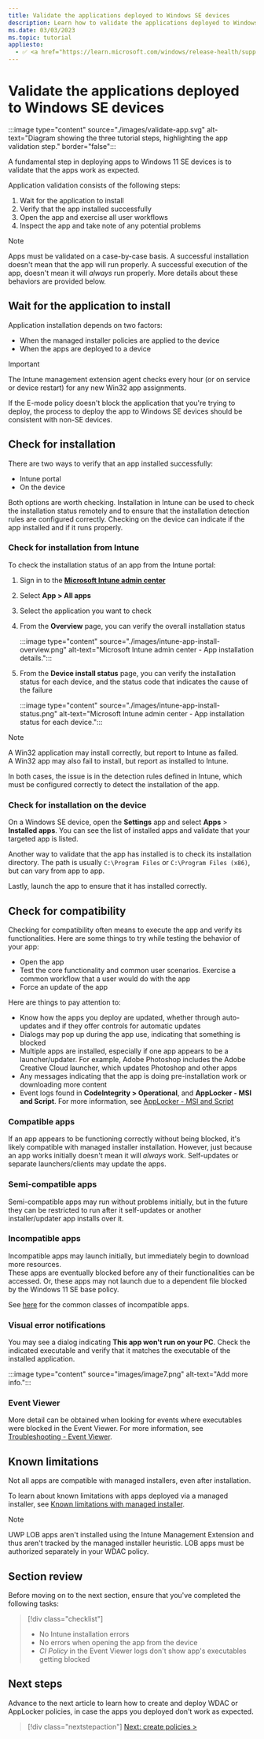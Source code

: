 ```yaml
---
title: Validate the applications deployed to Windows SE devices
description: Learn how to validate the applications deployed to Windows SE devices via Intune.
ms.date: 03/03/2023
ms.topic: tutorial
appliesto:
  - ✅ <a href="https://learn.microsoft.com/windows/release-health/supported-versions-windows-client" target="_blank">Windows 11 SE, version 22H2 and later</a>
---
```


# Validate the applications deployed to Windows SE devices

:::image type="content" source="./images/validate-app.svg" alt-text="Diagram showing the three tutorial steps, highlighting the app validation step." border="false":::

A fundamental step in deploying apps to Windows 11 SE devices is to validate that the apps work as expected.

Application validation consists of the following steps:

1. Wait for the application to install
1. Verify that the app installed successfully
1. Open the app and exercise all user workflows
1. Inspect the app and take note of any potential problems

> [!NOTE]
> Apps must be validated on a case-by-case basis. A successful installation doesn't mean that the app will run properly. A successful execution of the app, doesn't mean it will *always* run properly. More details about these behaviors are provided below.

## Wait for the application to install

Application installation depends on two factors:

- When the managed installer policies are applied to the device
- When the apps are deployed to a device

> [!IMPORTANT]
> The Intune management extension agent checks every hour (or on service or device restart) for any new Win32 app assignments.

If the E-mode policy doesn't block the application that you're trying to deploy, the process to deploy the app to Windows SE devices should be consistent with non-SE devices.

## Check for installation

There are two ways to verify that an app installed successfully:

- Intune portal
- On the device

Both options are worth checking. Installation in Intune can be used to check the installation status remotely and to ensure that the installation detection rules are configured correctly. Checking on the device can indicate if the app  installed and if it runs properly.

### Check for installation from Intune

To check the installation status of an app from the Intune portal:

1. Sign in to the <a href="https://intune.microsoft.com/" target="_blank"><b>Microsoft Intune admin center</b></a>
1. Select **App > All apps**
1. Select the application you want to check
1. From the **Overview** page, you can verify the overall installation status
    
    :::image type="content" source="./images/intune-app-install-overview.png" alt-text="Microsoft Intune admin center - App installation details.":::

1. From the **Device install status** page, you can verify the installation status for each device, and the status code that indicates the cause of the failure
    
    :::image type="content" source="./images/intune-app-install-status.png" alt-text="Microsoft Intune admin center - App installation status for each device.":::

> [!NOTE]
> A Win32 application may install correctly, but report to Intune as failed.\
> A Win32 app may also fail to install, but report as installed to Intune.
>
> In both cases, the issue is in the detection rules defined in Intune, which must be configured correctly to detect the installation of the app.

### Check for installation on the device

On a Windows SE device, open the **Settings** app and select **Apps** > **Installed apps**. You can see the list of installed apps and validate that your targeted app is listed.

Another way to validate that the app has installed is to check its installation directory. The path is usually `C:\Program Files` or `C:\Program Files (x86)`, but can vary from app to app.

Lastly, launch the app to ensure that it has installed correctly.

## Check for compatibility

Checking for compatibility often means to execute the app and verify its functionalities. Here are some things to try while testing the behavior of your app:

- Open the app
- Test the core functionality and common user scenarios. Exercise a common workflow that a user would do with the app
- Force an update of the app

Here are things to pay attention to:

- Know how the apps you deploy are updated, whether through auto-updates and if they offer controls for automatic updates
- Dialogs may pop up during the app use, indicating that something is blocked
- Multiple apps are installed, especially if one app appears to be a launcher/updater. For example, Adobe Photoshop includes the Adobe Creative Cloud launcher, which updates Photoshop and other apps
- Any messages indicating that the app is doing pre-installation work or downloading more content
- Event logs found in **CodeIntegrity > Operational**, and **AppLocker - MSI and Script**. For more information, see [AppLocker - MSI and Script](troubleshoot.md#applocker---msi-and-script)

### Compatible apps

If an app appears to be functioning correctly without being blocked, it's likely compatible with managed installer installation.
However, just because an app works initially doesn't mean it will *always* work. Self-updates or separate launchers/clients may update the apps.

### Semi-compatible apps

Semi-compatible apps may run without problems initially, but in the future they can be restricted to run after it self-updates or another installer/updater app installs over it.

### Incompatible apps

Incompatible apps may launch initially, but immediately begin to download more resources.\
These apps are eventually blocked before any of their functionalities can be accessed. Or, these apps may not launch due to a dependent file blocked by the Windows 11 SE base policy.

See [here][WIN-1] for the common classes of incompatible apps.

### Visual error notifications

You may see a dialog indicating **This app won't run on your PC**. Check the indicated executable and verify that it matches the executable of the installed application.

:::image type="content" source="images/image7.png" alt-text="Add more info.":::

### Event Viewer

More detail can be obtained when looking for events where executables were blocked in the Event Viewer. For more information, see [Troubleshooting - Event Viewer](troubleshoot.md).

## Known limitations

Not all apps are compatible with managed installers, even after installation.

To learn about known limitations with apps deployed via a managed installer, see [Known limitations with managed installer][WIN-1].

> [!NOTE]
> UWP LOB apps aren't installed using the Intune Management Extension and thus aren't tracked by the managed installer heuristic. LOB apps must be authorized separately in your WDAC policy.

## Section review

Before moving on to the next section, ensure that you've completed the following tasks:

> [!div class="checklist"]
> - No Intune installation errors
> - No errors when opening the app from the device
> - *CI Policy* in the Event Viewer logs don't show app's executables getting blocked

## Next steps

Advance to the next article to learn how to create and deploy WDAC or AppLocker policies, in case the apps you deployed don't work as expected.

> [!div class="nextstepaction"]
> [Next: create policies >](create-policies.md)

[M365-1]: /microsoft-365/education/deploy/microsoft-store-for-education

[WIN-1]: /windows/security/threat-protection/windows-defender-application-control/configure-authorized-apps-deployed-with-a-managed-installer#known-limitations-with-managed-installer
[WIN-2]: /windows/msix/
[WIN-3]: /windows/security/threat-protection/windows-defender-application-control/manage-packaged-apps-with-windows-defender-application-control